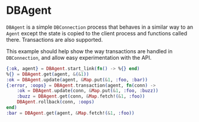 DBAgent
=======

`DBAgent` is a simple `DBConnection` process that behaves in a similar
way to an `Agent` except the state is copied to the client process and functions
called there. Transactions are also supported.

This example should help show the way transactions are handled in
`DBConnection`, and allow easy experimentation with the API.

```elixir
{:ok, agent} = DBAgent.start_link(fn() -> %{} end)
%{} = DBAgent.get(agent, &(&1))
:ok = DBAgent.update(agent, &Map.put(&1, :foo, :bar))
{:error, :oops} = DBAgent.transaction(agent, fn(conn) ->
    :ok = DBAgent.update(conn, &Map.put(&1, :foo, :buzz))
    :buzz = DBAgent.get(conn, &Map.fetch!(&1, :foo))
    DBAgent.rollback(conn, :oops)
end)
:bar = DBAgent.get(agent, &Map.fetch!(&1, :foo))
```
